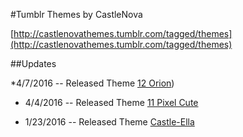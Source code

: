 #Tumblr Themes by CastleNova

[http://castlenovathemes.tumblr.com/tagged/themes](http://castlenovathemes.tumblr.com/tagged/themes)

##Updates

*4/7/2016 -- Released Theme [12 Orion](http://12-orion.tumblr.com/))

* 4/4/2016 -- Released Theme [11 Pixel Cute](http://11pixelcute.tumblr.com/)

* 1/23/2016 -- Released Theme [Castle-Ella](http://castle-ella.tumblr.com/)

